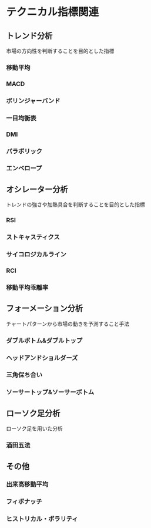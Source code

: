 # テクニカル指標関連

## トレンド分析
市場の方向性を判断することを目的とした指標

### 移動平均
### MACD
### ボリンジャーバンド
### 一目均衡表
### DMI
### パラボリック
### エンベロープ

## オシレーター分析
トレンドの強さや加熱具合を判断することを目的とした指標

### RSI
### ストキャスティクス
### サイコロジカルライン
### RCI
### 移動平均乖離率

## フォーメーション分析
チャートパターンから市場の動きを予測すること手法

### ダブルボトム&ダブルトップ
### ヘッドアンドショルダーズ
### 三角保ち合い
### ソーサートップ&ソーサーボトム

## ローソク足分析
ローソク足を用いた分析

### 酒田五法

## その他

### 出来高移動平均
### フィボナッチ
### ヒストリカル・ボラリティ

